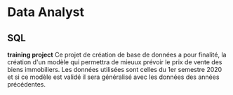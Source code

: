 # Data Analyst
## SQL
**training project**
Ce projet de création de base de données a pour finalité, la création d'un modèle qui permettra de mieuux prévoir le prix de vente des biens immobiliers. Les données utilisées sont celles du 1er semestre 2020 et si ce modèle est validé il sera généralisé avec les données des années précédentes.
